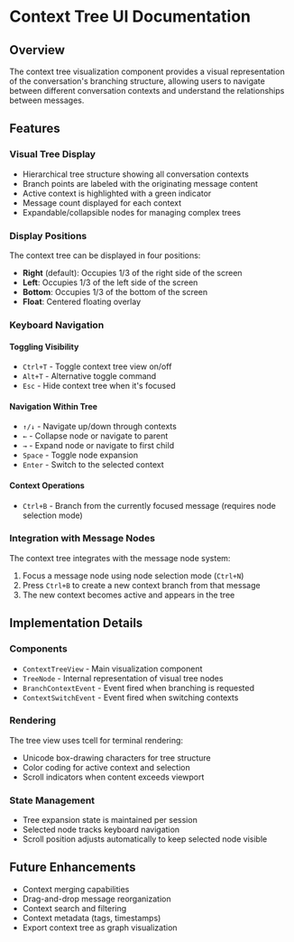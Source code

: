 # Context Tree UI Documentation

## Overview
The context tree visualization component provides a visual representation of the conversation's branching structure, allowing users to navigate between different conversation contexts and understand the relationships between messages.

## Features

### Visual Tree Display
- Hierarchical tree structure showing all conversation contexts
- Branch points are labeled with the originating message content
- Active context is highlighted with a green indicator
- Message count displayed for each context
- Expandable/collapsible nodes for managing complex trees

### Display Positions
The context tree can be displayed in four positions:
- **Right** (default): Occupies 1/3 of the right side of the screen
- **Left**: Occupies 1/3 of the left side of the screen  
- **Bottom**: Occupies 1/3 of the bottom of the screen
- **Float**: Centered floating overlay

### Keyboard Navigation

#### Toggling Visibility
- `Ctrl+T` - Toggle context tree view on/off
- `Alt+T` - Alternative toggle command
- `Esc` - Hide context tree when it's focused

#### Navigation Within Tree
- `↑/↓` - Navigate up/down through contexts
- `←` - Collapse node or navigate to parent
- `→` - Expand node or navigate to first child
- `Space` - Toggle node expansion
- `Enter` - Switch to the selected context

#### Context Operations
- `Ctrl+B` - Branch from the currently focused message (requires node selection mode)

### Integration with Message Nodes
The context tree integrates with the message node system:
1. Focus a message node using node selection mode (`Ctrl+N`)
2. Press `Ctrl+B` to create a new context branch from that message
3. The new context becomes active and appears in the tree

## Implementation Details

### Components
- `ContextTreeView` - Main visualization component
- `TreeNode` - Internal representation of visual tree nodes
- `BranchContextEvent` - Event fired when branching is requested
- `ContextSwitchEvent` - Event fired when switching contexts

### Rendering
The tree view uses tcell for terminal rendering:
- Unicode box-drawing characters for tree structure
- Color coding for active context and selection
- Scroll indicators when content exceeds viewport

### State Management
- Tree expansion state is maintained per session
- Selected node tracks keyboard navigation
- Scroll position adjusts automatically to keep selected node visible

## Future Enhancements
- Context merging capabilities
- Drag-and-drop message reorganization
- Context search and filtering
- Context metadata (tags, timestamps)
- Export context tree as graph visualization
